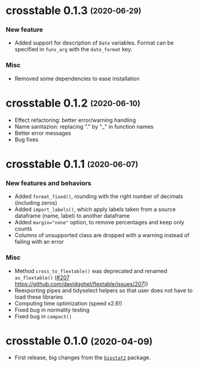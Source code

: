 <!-- https://style.tidyverse.org/news.html -->

# crosstable 0.1.3 <sub><sup>(2020-06-29)</sup></sub>

### New feature

* Added support for description of `Date` variables. Format can be specified in `funs_arg` with the `date_format` key. 

### Misc

* Removed some dependencies to ease installation

# crosstable 0.1.2 <sub><sup>(2020-06-10)</sup></sub>

* Effect refactoring: better error/warning handling
* Name sanitazion: replacing "." by "_" in function names
* Better error messages
* Bug fixes

# crosstable 0.1.1 <sub><sup>(2020-06-07)</sup></sub>

### New features and behaviors

* Added `format_fixed()`, rounding with the right number of decimals (including zeros)
* Added `import_labels()`, which apply labels taken from a source dataframe (name, label) to another dataframe
* Added `margin="none"` option, to remove percentages and keep only counts
* Columns of unsupported class are dropped with a warning instead of failing with an error

### Misc

* Method `cross_to_flextable()` was deprecated and renamed `as_flextable()` ([#207]() https://github.com/davidgohel/flextable/issues/207))
* Reexporting pipes and tidyselect helpers so that user does not have to load these libraries
* Computing time optimization (speed x2.6!)
* Fixed bug in normality testing
* Fixed bug in `compact()`

# crosstable 0.1.0 <small>(2020-04-09)</small>

* First release, big changes from the [`biostat2`](https://github.com/eusebe/biostat2) package.

